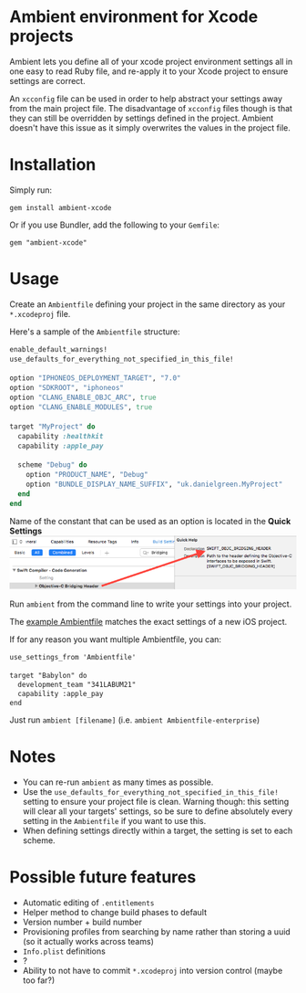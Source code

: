 Ambient environment for Xcode projects
======================================

Ambient lets you define all of your xcode project environment settings all in one easy to read Ruby file, and re-apply it to your Xcode project to ensure settings are correct.

An `xcconfig` file can be used in order to help abstract your settings away from the main project file. The disadvantage of `xcconfig` files though is that they can still be overridden by settings defined in the project. Ambient doesn't have this issue as it simply overwrites the values in the project file.

Installation
============

Simply run:
```
gem install ambient-xcode
```

Or if you use Bundler, add the following to your `Gemfile`:
```
gem "ambient-xcode"
```

Usage
=====

Create an `Ambientfile` defining your project in the same directory as your `*.xcodeproj` file.

Here's a sample of the `Ambientfile` structure:
```ruby
enable_default_warnings!
use_defaults_for_everything_not_specified_in_this_file!

option "IPHONEOS_DEPLOYMENT_TARGET", "7.0"
option "SDKROOT", "iphoneos"
option "CLANG_ENABLE_OBJC_ARC", true
option "CLANG_ENABLE_MODULES", true

target "MyProject" do
  capability :healthkit
  capability :apple_pay

  scheme "Debug" do
    option "PRODUCT_NAME", "Debug"
    option "BUNDLE_DISPLAY_NAME_SUFFIX", "uk.danielgreen.MyProject"
  end
end
```

Name of the constant that can be used as an option is located in the **Quick Settings**
![Constants](example/images/Constant.png)

Run `ambient` from the command line to write your settings into your project.

The [example Ambientfile](https://github.com/Dan2552/ambient-xcode/blob/master/example/Ambientfile) matches the exact settings of a new iOS project.

If for any reason you want multiple Ambientfile, you can:
```
use_settings_from 'Ambientfile'

target "Babylon" do
  development_team "341LABUM21"
  capability :apple_pay
end
```

Just run `ambient [filename]` (i.e. `ambient Ambientfile-enterprise`)

Notes
=====

- You can re-run `ambient` as many times as possible.
- Use the `use_defaults_for_everything_not_specified_in_this_file!` setting to ensure your project file is clean. Warning though: this setting will clear all your targets' settings, so be sure to define absolutely every setting in the `Ambientfile` if you want to use this.
- When defining settings directly within a target, the setting is set to each scheme.


Possible future features
========================

- Automatic editing of `.entitlements`
- Helper method to change build phases to default
- Version number + build number
- Provisioning profiles from searching by name rather than storing a uuid (so it actually works across teams)
- `Info.plist` definitions
- ?
- Ability to not have to commit `*.xcodeproj` into version control (maybe too far?)
